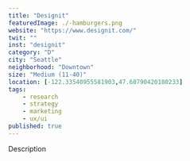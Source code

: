 ```yaml
---
title: "Designit"
featuredImage: ./-hamburgers.png
website: "https://www.designit.com/"
twit: ""
inst: "designit"
category: "D"
city: "Seattle"
neighborhood: "Downtown"
size: "Medium (11-40)"
location: [-122.33540955581903,47.60790420180233]
tags:
    - research
    - strategy
    - marketing
    - ux/ui
published: true
---
```


Description

